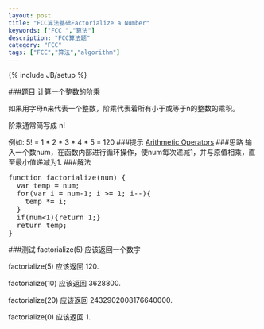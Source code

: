 ```yaml
---
layout: post
title: "FCC算法基础Factorialize a Number"
keywords: ["FCC ","算法"]
description: "FCC算法题"
category: "FCC"
tags: ["FCC","算法","algorithm"]
---
```

{% include JB/setup %}

###题目
计算一个整数的阶乘

如果用字母n来代表一个整数，阶乘代表着所有小于或等于n的整数的乘积。

阶乘通常简写成 <span class="txt">n!</span>

例如:<span class="txt"> 5! = 1 * 2 * 3 * 4 * 5 = 120</span>
###提示
[Arithmetic Operators](https://developer.mozilla.org/zh-CN/docs/Web/JavaScript/Reference/Operators/Arithmetic_Operators)
###思路
输入一个数num，在函数内部进行循环操作，使num每次递减1，并与原值相乘，直至最小值递减为1.
###解法
<pre>
function factorialize(num) {
  var temp = num; 
  for(var i = num-1; i >= 1; i--){
    temp *= i;
  }
  if(num<1){return 1;}
  return temp;
}
</pre>
###测试
<span class="txt">factorialize(5)</span> 应该返回一个数字

<span class="txt">factorialize(5)</span> 应该返回 120.

<span class="txt">factorialize(10)</span> 应该返回 3628800.

<span class="txt">factorialize(20)</span> 应该返回 2432902008176640000.

<span class="txt">factorialize(0)</span> 应该返回 1.